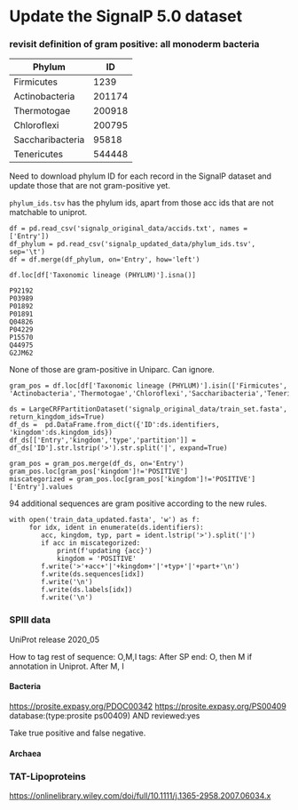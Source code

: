 # Update the SignalP 5.0 dataset

### revisit definition of gram positive: all monoderm bacteria

Phylum           | ID    |
-----------------|-------|
Firmicutes       | 1239
Actinobacteria   | 201174
Thermotogae      | 200918
Chloroflexi      | 200795
Saccharibacteria |  95818
Tenericutes      | 544448
  
Need to download phylum ID for each record in the SignalP dataset and update those that are not gram-positive yet.

`phylum_ids.tsv` has the phylum ids, apart from those acc ids that are not matchable to uniprot.

```
df = pd.read_csv('signalp_original_data/accids.txt', names = ['Entry']) 
df_phylum = pd.read_csv('signalp_updated_data/phylum_ids.tsv', sep='\t')
df = df.merge(df_phylum, on='Entry', how='left') 

df.loc[df['Taxonomic lineage (PHYLUM)'].isna()]

P92192
P03989
P01892
P01891
Q04826
P04229
P15570
Q44975
G2JM62
```
None of those are gram-positive in Uniparc. Can ignore.

```
gram_pos = df.loc[df['Taxonomic lineage (PHYLUM)'].isin(['Firmicutes', 'Actinobacteria','Thermotogae','Chloroflexi','Saccharibacteria','Tenericutes'])]

ds = LargeCRFPartitionDataset('signalp_original_data/train_set.fasta', return_kingdom_ids=True)
df_ds =  pd.DataFrame.from_dict({'ID':ds.identifiers, 'kingdom':ds.kingdom_ids})
df_ds[['Entry','kingdom','type','partition']] = df_ds['ID'].str.lstrip('>').str.split('|', expand=True)

gram_pos = gram_pos.merge(df_ds, on='Entry')
gram_pos.loc[gram_pos['kingdom']!='POSITIVE']
miscategorized = gram_pos.loc[gram_pos['kingdom']!='POSITIVE']['Entry'].values
```

94 additional sequences are gram positive according to the new rules.

```
with open('train_data_updated.fasta', 'w') as f:
     for idx, ident in enumerate(ds.identifiers):
        acc, kingdom, typ, part = ident.lstrip('>').split('|')
        if acc in miscategorized:
            print(f'updating {acc}')
            kingdom = 'POSITIVE'
        f.write('>'+acc+'|'+kingdom+'|'+typ+'|'+part+'\n')
        f.write(ds.sequences[idx])
        f.write('\n')
        f.write(ds.labels[idx])
        f.write('\n')

```
  
### SPIII data
UniProt release 2020_05

How to tag rest of sequence: O,M,I tags: After SP end: O, then M if annotation in Uniprot. After M, I

#### Bacteria
 https://prosite.expasy.org/PDOC00342
 https://prosite.expasy.org/PS00409
database:(type:prosite ps00409) AND reviewed:yes

Take true positive and false negative.

#### Archaea



### TAT-Lipoproteins
https://onlinelibrary.wiley.com/doi/full/10.1111/j.1365-2958.2007.06034.x